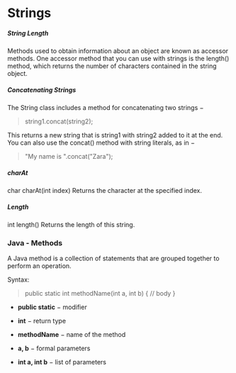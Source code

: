 # Strings

##### String Length
Methods used to obtain information about an object are known as accessor methods. One accessor method that you can use with strings is the length() method, which returns the number of characters contained in the string object.

##### Concatenating Strings
The String class includes a method for concatenating two strings −

> string1.concat(string2); 

This returns a new string that is string1 with string2 added to it at the end. You can also use the concat() method with string literals, as in −

> "My name is ".concat("Zara");

##### charAt
char charAt(int index)
Returns the character at the specified index.

##### Length
int length()
Returns the length of this string.

### Java - Methods
A Java method is a collection of statements that are grouped together to perform an operation. 

Syntax:
>public static int methodName(int a, int b) {
   // body
}

- **public static** − modifier

- **int** − return type

- **methodName** − name of the method

- **a, b** − formal parameters

- **int a, int b** − list of parameters

